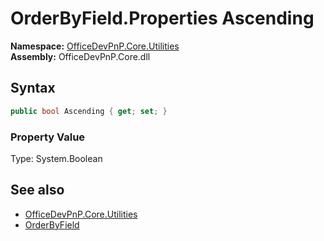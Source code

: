 # OrderByField.Properties Ascending
  

**Namespace:** [OfficeDevPnP.Core.Utilities](OfficeDevPnP.Core.Utilities.md)  
**Assembly:** OfficeDevPnP.Core.dll  
## Syntax
```C#
public bool Ascending { get; set; }
```

### Property Value
Type: System.Boolean  

## See also
- [OfficeDevPnP.Core.Utilities](OfficeDevPnP.Core.Utilities.md)
- [OrderByField](OfficeDevPnP.Core.Utilities.OrderByField.md) 
